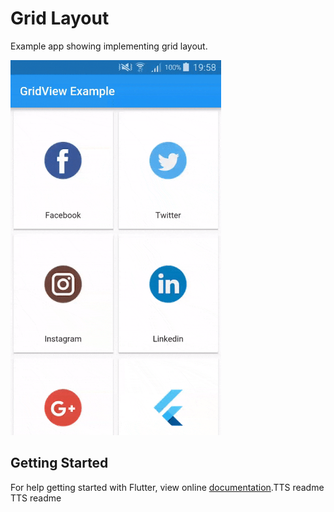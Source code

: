 # Grid Layout

Example app showing implementing grid layout.

<img src="demo_img.gif" height="600em" />


## Getting Started

For help getting started with Flutter, view online [documentation](http://flutter.io/).T T S   r e a d m e 
 
 T T S   r e a d m e 
 
 